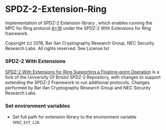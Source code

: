 # SPDZ-2-Extension-Ring

Implementation of SPDZ-2 Extension library , which enables running the MPC for Ring protocol [A+18](https://eprint.iacr.org/2018/762) under the SPDZ-2 With Extensions for Ring framework.

Copyright (c) 2018, Bar Ilan Cryptography Research Group, NEC  Security Research Labs. All rights reserved.
See License.txt

### SPDZ-2 With Extensions

[SPDZ-2 With Extensions for Ring Supporting a Floating-point Operation](https://github.com/nec-mpc/SPDZ-2-Float) is a fork of the University Of Bristol SPDZ-2 Repository, with changes to support extending the SPDZ-2 Framework to run additional protocols. Changes performed by Bar Ilan Cryptography Research Group and NEC Security Research Labs.

### Set environment variables
- Set full path for extension library to the environment variable `SPDZ_EXT_LIB`.
